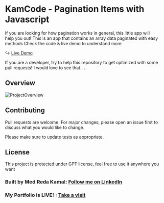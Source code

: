 # KamCode - Pagination Items with Javascript

If you are looking for how pagination works in general, this little app will help you out!
This is an app that contains an array data paginated with easy methods
Check the code & live demo to understand more

↪ [Live Demo](https://medredakamal.github.io/km-pagination-css)

If you are a developer, try to help this repository to get optimized with some pull requests!
I would love to see that . . .

## Overview
![ProjectOverview](https://github.com/medredakamal/km-pagination-css/raw/main/screenshot.png)

## Contributing
Pull requests are welcome. For major changes, please open an issue first to discuss what you would like to change.

Please make sure to update tests as appropriate.

## License
This project is protected under GPT license, feel free to use it anywhere you want

### Built by Med Reda Kamal: [Follow me on LinkedIn](https://linkedin.com/in/medredakamal)
### My Portfolio is LIVE! : [Take a visit](https://medredakamal.dev)
